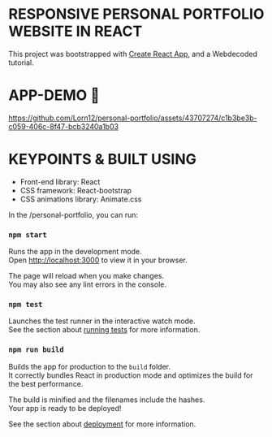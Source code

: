 # RESPONSIVE PERSONAL PORTFOLIO WEBSITE IN REACT

This project was bootstrapped with <a href="https://github.com/facebook/create-react-app" target="_blank">Create React App</a>, and a Webdecoded tutorial.

# APP-DEMO 🚀

https://github.com/Lorn12/personal-portfolio/assets/43707274/c1b3be3b-c059-406c-8f47-bcb3240a1b03


# KEYPOINTS & BUILT USING

- Front-end library: React
- CSS framework: React-bootstrap
- CSS animations library: Animate.css

In the /personal-portfolio, you can run:

### `npm start`

Runs the app in the development mode.\
Open [http://localhost:3000](http://localhost:3000) to view it in your browser.

The page will reload when you make changes.\
You may also see any lint errors in the console.

### `npm test`

Launches the test runner in the interactive watch mode.\
See the section about [running tests](https://facebook.github.io/create-react-app/docs/running-tests) for more information.

### `npm run build`

Builds the app for production to the `build` folder.\
It correctly bundles React in production mode and optimizes the build for the best performance.

The build is minified and the filenames include the hashes.\
Your app is ready to be deployed!

See the section about [deployment](https://facebook.github.io/create-react-app/docs/deployment) for more information.
